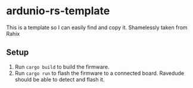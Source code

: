 # ardunio-rs-template

This is a template so I can easily find and copy it. Shamelessly taken from Rahix

## Setup

1. Run `cargo build` to build the firmware.
2. Run `cargo run` to flash the firmware to a connected board. Ravedude should be able to detect and flash it.
